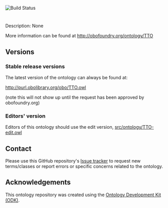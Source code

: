 
![Build Status](https://github.com//TTO/actions/workflows/qc.yml/badge.svg)
# 

Description: None

More information can be found at http://obofoundry.org/ontology/TTO

## Versions

### Stable release versions

The latest version of the ontology can always be found at:

http://purl.obolibrary.org/obo/TTO.owl

(note this will not show up until the request has been approved by obofoundry.org)

### Editors' version

Editors of this ontology should use the edit version, [src/ontology/TTO-edit.owl](src/ontology/TTO-edit.owl)

## Contact

Please use this GitHub repository's [Issue tracker](https://github.com//TTO/issues) to request new terms/classes or report errors or specific concerns related to the ontology.

## Acknowledgements

This ontology repository was created using the [Ontology Development Kit (ODK)](https://github.com/INCATools/ontology-development-kit).